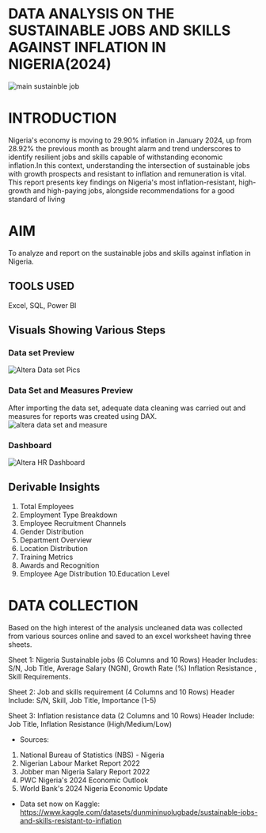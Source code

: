 # DATA ANALYSIS ON THE SUSTAINABLE JOBS AND SKILLS AGAINST INFLATION IN NIGERIA(2024)
![main sustainble job](https://github.com/user-attachments/assets/6980c91c-0f7b-4da7-bd36-28d35ed3878a)
# INTRODUCTION
Nigeria's economy is moving to 29.90% inflation in January 2024, up from 28.92% the previous month as brought alarm and  trend underscores to identify resilient jobs and skills capable of withstanding economic inflation.In this context, understanding the intersection of  sustainable jobs with growth prospects and resistant to inflation and remuneration is vital. This report presents key findings on Nigeria's most inflation-resistant, high-growth and high-paying jobs, alongside recommendations for a good standard of living
# AIM
To analyze and report on the sustainable jobs and skills against inflation in Nigeria.
## TOOLS USED
Excel, SQL, Power BI	
## Visuals Showing  Various Steps 
### Data set Preview
![Altera Data set Pics](https://github.com/user-attachments/assets/99aee68f-50f8-454a-9491-6a2dca0850a5)

### Data Set and Measures Preview
After importing the data set, adequate data cleaning was carried out and measures for reports was created using DAX.
![altera data set and measure](https://github.com/user-attachments/assets/69abfb1b-b162-4cf0-9aae-edc3c10b56ea)

### Dashboard
![Altera HR Dashboard](https://github.com/user-attachments/assets/d2d08023-4429-4bbd-a32d-807d0bd40285)

## Derivable Insights
 1. Total Employees 
 2. Employment Type Breakdown
 3. Employee Recruitment Channels
 4. Gender Distribution
 5. Department Overview
 6. Location Distribution 
 7. Training Metrics 
 8. Awards and Recognition
 9. Employee Age Distribution
 10.Education Level 

















# DATA COLLECTION
Based on the high interest of the analysis  uncleaned data was collected from various sources online and saved to an excel worksheet having three sheets.

Sheet 1:  Nigeria Sustainable jobs  (6 Columns and 10 Rows)
Header Includes: S/N, Job Title,  Average Salary (NGN), Growth Rate (%) Inflation Resistance , Skill Requirements.

Sheet 2: Job and skills requirement  (4 Columns and 10 Rows)
Header Include: S/N, Skill, Job Title, Importance (1-5)

Sheet 3:  Inflation resistance data  (2 Columns and 10 Rows)
Header Include: Job Title, Inflation Resistance (High/Medium/Low)

- Sources:
1. National Bureau of Statistics (NBS) - Nigeria
2. Nigerian Labour Market Report 2022
3. Jobber man Nigeria Salary Report 2022
4. PWC Nigeria's 2024 Economic Outlook
5. World Bank's 2024 Nigeria Economic Update

- Data set  now on Kaggle: https://www.kaggle.com/datasets/dunmininuolugbade/sustainable-jobs-and-skills-resistant-to-inflation
